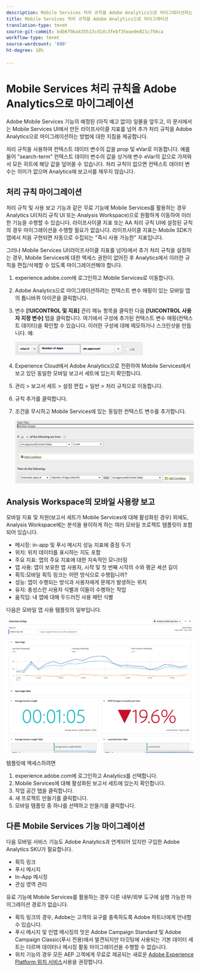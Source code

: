 ```yaml
---
description: Mobile Services 처리 규칙을 Adobe Analytics으로 마이그레이션하는 방법 살펴보기
title: Mobile Services 처리 규칙을 Adobe Analytics으로 마이그레이션
translation-type: tm+mt
source-git-commit: bdb6f9ba435513cd1dc3febf35eae0e821c756ca
workflow-type: tm+mt
source-wordcount: '680'
ht-degree: 18%

---
```



# Mobile Services 처리 규칙을 Adobe Analytics으로 마이그레이션

Adobe Mobile Services 기능의 예정된 (아직 예고 없이) 일몰을 앞두고, 이 문서에서는 Mobile Services UI에서 만든 라이프사이클 지표를 넘어 추가 처리 규칙을 Adobe Analytics으로 마이그레이션하는 방법에 대한 지침을 제공합니다.

처리 규칙을 사용하여 컨텍스트 데이터 변수의 값을 prop 및 eVar로 이동합니다. 예를 들어 &quot;search-term&quot; 컨텍스트 데이터 변수의 값을 상거래 변수 eVar의 값으로 가져와서 모든 히트에 해당 값을 덮어쓸 수 있습니다. 처리 규칙이 없으면 컨텍스트 데이터 변수는 의미가 없으며 Analytics에 보고서를 채우지 않습니다.

## 처리 규칙 마이그레이션

처리 규칙 및 사용 보고 기능과 같은 무료 기능에 Mobile Services를 활용하는 경우 Analytics UI(처리 규칙 UI 또는 Analysis Workspace)으로 원활하게 이동하여 이러한 기능을 수행할 수 있습니다. 라이프사이클 지표 또는 AA 처리 규칙 UI에 설정된 규칙의 경우 마이그레이션을 수행할 필요가 없습니다. 라이프사이클 지표는 Mobile SDK가 앱에서 처음 구현되면 자동으로 수집되는 &quot;즉시 사용 가능한&quot; 지표입니다.

그러나 Mobile Services UI(라이프사이클 지표를 넘어)에서 추가 처리 규칙을 설정하는 경우, Mobile Services에 대한 액세스 권한이 없어진 후 Analytics에서 이러한 규칙을 편집/삭제할 수 있도록 마이그레이션해야 합니다.

1. experience.adobe.com에 로그인하고 Mobile Services로 이동합니다.
1. Adobe Analytics으로 마이그레이션하려는 컨텍스트 변수 매핑이 있는 모바일 앱의 톱니바퀴 아이콘을 클릭합니다.
1. 변수 **[!UICONTROL 및 지표]** 관리 메뉴 항목을 클릭한 다음 **[!UICONTROL 사용자 지정 변수]** 탭을 클릭합니다. 여기에서 구성에 추가된 컨텍스트 변수 매핑(컨텍스트 데이터)을 확인할 수 있습니다. 이러한 구성에 대해 메모하거나 스크린샷을 만듭니다. 예:

   ![컨텍스트 변수](assets/context-var.png)

1. Experience Cloud에서 Adobe Analytics으로 전환하여 Mobile Services에서 보고 있던 동일한 모바일 보고서 세트에 있는지 확인합니다.
1. 관리 > 보고서 세트 > 설정 편집 > 일반 > 처리 규칙으로 이동합니다.
1. 규칙 추가를 클릭합니다.
1. 조건을 무시하고 Mobile Services에 있는 동일한 컨텍스트 변수를 추가합니다.

   ![처리 규칙](assets/proc-rule.png)

## Analysis Workspace의 모바일 사용량 보고

모바일 지표 및 차원(보고서 세트가 Mobile Services에 대해 활성화된 경우) 외에도, Analysis Workspace에는 분석을 용이하게 하는 여러 모바일 프로젝트 템플릿이 포함되어 있습니다.

* 메시징: in-app 및 푸시 메시지 성능 지표에 중점 두기
* 위치: 위치 데이터를 표시하는 지도 포함
* 주요 지표: 앱의 주요 지표에 대한 지속적인 모니터링
* 앱 사용: 앱이 보유한 앱 사용자, 시작 및 첫 번째 시작의 수와 평균 세션 길이
* 획득:모바일 획득 링크는 어떤 방식으로 수행됩니까?
* 성능: 앱이 수행되는 방식과 사용자에게 문제가 발생하는 위치
* 유지: 충성스런 사용자 식별과 이들이 수행하는 작업
* 움직임: 내 앱에 대해 두드러진 사용 패턴 식별

다음은 모바일 앱 사용 템플릿의 일부입니다.

![모바일 앱 사용](assets/mobile-app-usage.png)

템플릿에 액세스하려면

1. experience.adobe.com에 로그인하고 Analytics를 선택합니다.
1. Mobile Services에 대해 활성화된 보고서 세트에 있는지 확인합니다.
1. 작업 공간 탭을 클릭합니다.
1. 새 프로젝트 만들기를 클릭합니다.
1. 모바일 템플릿 중 하나를 선택하고 만들기를 클릭합니다.

## 다른 Mobile Services 기능 마이그레이션

다음 모바일 서비스 기능도 Adobe Analytics과 연계되어 있지만 구입한 Adobe Analytics SKU가 필요합니다.

* 획득 링크
* 푸시 메시지
* In-App 메시징
* 관심 영역 관리

유료 기능에 Mobile Services를 활용하는 경우 다른 내부/외부 도구에 실행 가능한 마이그레이션 경로가 없습니다.

* 획득 링크의 경우, Adobe는 고객의 요구를 충족하도록 Adobe 파트너에게 안내할 수 있습니다.
* 푸시 메시지 및 인앱 메시징의 맛은 Adobe Campaign Standard 및 Adobe Campaign Classic(푸시 전용)에서 발견되지만 타깃팅에 사용되는 기본 데이터 세트는 다르며 데이터나 메시징 활동 마이그레이션을 수행할 수 없습니다.
* 위치 기능의 경우 모든 AEP 고객에게 무료로 제공되는 새로운 [Adobe Experience Platform 위치 서비스](https://www.adobe.com/experience-platform/location-service.html)사용을 권장합니다.
